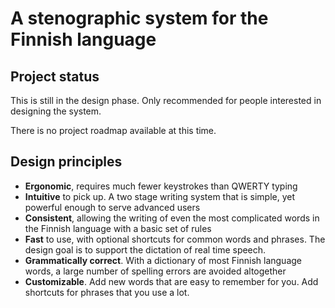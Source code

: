 # A stenographic system for the Finnish language

## Project status

This is still in the design phase. Only recommended for people interested in
designing the system.

There is no project roadmap available at this time.

## Design principles

- **Ergonomic**, requires much fewer keystrokes than QWERTY typing
- **Intuitive** to pick up. A two stage writing system that is simple, yet
  powerful enough to serve advanced users
- **Consistent**, allowing the writing of even the most complicated words in the
  Finnish language with a basic set of rules
- **Fast** to use, with optional shortcuts for common words and phrases. The
  design goal is to support the dictation of real time speech.
- **Grammatically correct**. With a dictionary of most Finnish language words, a
  large number of spelling errors are avoided altogether
- **Customizable**. Add new words that are easy to remember for you. Add
  shortcuts for phrases that you use a lot.
